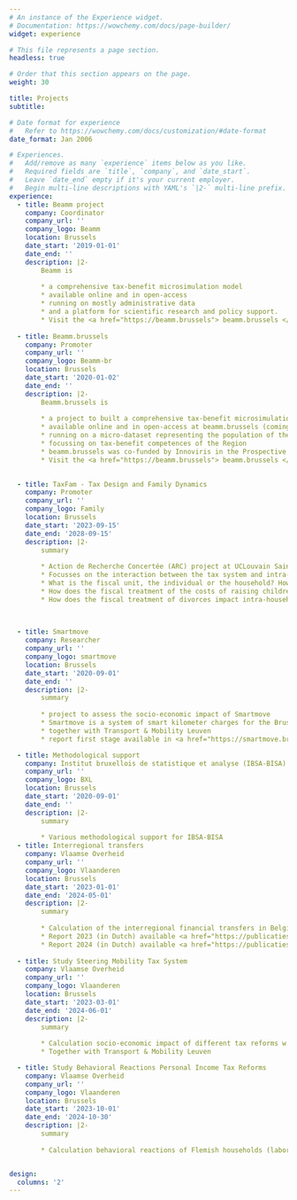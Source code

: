 ```yaml
---
# An instance of the Experience widget.
# Documentation: https://wowchemy.com/docs/page-builder/
widget: experience

# This file represents a page section.
headless: true

# Order that this section appears on the page.
weight: 30

title: Projects
subtitle: 

# Date format for experience
#   Refer to https://wowchemy.com/docs/customization/#date-format
date_format: Jan 2006

# Experiences.
#   Add/remove as many `experience` items below as you like.
#   Required fields are `title`, `company`, and `date_start`.
#   Leave `date_end` empty if it's your current employer.
#   Begin multi-line descriptions with YAML's `|2-` multi-line prefix.
experience:
  - title: Beamm project
    company: Coordinator
    company_url: ''
    company_logo: Beamm
    location: Brussels
    date_start: '2019-01-01'
    date_end: ''
    description: |2-
        Beamm is
        
        * a comprehensive tax-benefit microsimulation model
        * available online and in open-access
        * running on mostly administrative data
        * and a platform for scientific research and policy support.
        * Visit the <a href="https://beamm.brussels"> beamm.brussels </a> platform
        
  - title: Beamm.brussels
    company: Promoter
    company_url: ''
    company_logo: Beamm-br
    location: Brussels
    date_start: '2020-01-02'
    date_end: ''
    description: |2-
        Beamm.brussels is
        
        * a project to built a comprehensive tax-benefit microsimulation model for the Brussels Capital Region
        * available online and in open-access at beamm.brussels (coming soon)
        * running on a micro-dataset representing the population of the Brussels Capital Region 
        * focussing on tax-benefit competences of the Region
        * beamm.brussels was co-funded by Innoviris in the Prospective Research for Brussels program (2020-2024) and is currently co-funded by the European fund for Regional Development for the Brussels Capital Region EFRO-FEDER (2024-2029)
        * Visit the <a href="https://beamm.brussels"> beamm.brussels </a> platform

       
  - title: TaxFam - Tax Design and Family Dynamics
    company: Promoter
    company_url: ''
    company_logo: Family
    location: Brussels
    date_start: '2023-09-15'
    date_end: '2028-09-15'
    description: |2-
        summary
        
        * Action de Recherche Concertée (ARC) project at UCLouvain Saint-Louis Bruxelles
        * Focusses on the interaction between the tax system and intra-household behavior
        * What is the fiscal unit, the individual or the household? How is the tax burden divided over different types of households? What is the optimal distribution of fiscal pressure over different household types?
        * How does the fiscal treatment of the costs of raising children affect intra-household behavior, such as the labor supply of the second-income earner?
        * How does the fiscal treatment of divorces impact intra-household behavior?
       

       
  - title: Smartmove
    company: Researcher
    company_url: ''
    company_logo: smartmove
    location: Brussels
    date_start: '2020-09-01'
    date_end: ''
    description: |2-
        summary
        
        * project to assess the socio-economic impact of Smartmove
        * Smartmove is a system of smart kilometer charges for the Brussels Capital Region
        * together with Transport & Mobility Leuven
        * report first stage available in <a href="https://smartmove.brussels/content/dam/smartmove/common/documents/SmartMove_Impactstudie_NL.pdf"> NL </a> or <a href="https://smartmove.brussels/content/dam/smartmove/common/documents/SmartMove_Analysed%27impact_FR.pdf"> FR </a>

  - title: Methodological support
    company: Institut bruxellois de statistique et analyse (IBSA-BISA)
    company_url: ''
    company_logo: BXL
    location: Brussels
    date_start: '2020-09-01'
    date_end: ''
    description: |2-
        summary
        
        * Various methodological support for IBSA-BISA
  - title: Interregional transfers
    company: Vlaamse Overheid
    company_url: ''
    company_logo: Vlaanderen
    location: Brussels
    date_start: '2023-01-01'
    date_end: '2024-05-01'
    description: |2-
        summary
        
        * Calculation of the interregional financial transfers in Belgium
        * Report 2023 (in Dutch) available <a href="https://publicaties.vlaanderen.be/view-file/61031"> here </a>
        * Report 2024 (in Dutch) available <a href="https://publicaties.vlaanderen.be/view-file/66262"> here </a>
        
  - title: Study Steering Mobility Tax System
    company: Vlaamse Overheid
    company_url: ''
    company_logo: Vlaanderen
    location: Brussels
    date_start: '2023-03-01'
    date_end: '2024-06-01'
    description: |2-
        summary
        
        * Calculation socio-economic impact of different tax reforms w.r.t. road transport   
        * Together with Transport & Mobility Leuven

  - title: Study Behavioral Reactions Personal Income Tax Reforms
    company: Vlaamse Overheid
    company_url: ''
    company_logo: Vlaanderen
    location: Brussels
    date_start: '2023-10-01'
    date_end: '2024-10-30'
    description: |2-
        summary
        
        * Calculation behavioral reactions of Flemish households (labor market activity) to personal income tax reform scenarios   


design:
  columns: '2'
---
```

